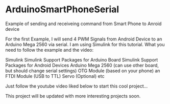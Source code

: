 # ArduinoSmartPhoneSerial
Example of sending and receiveing command from Smart Phone to Anroid device

For the first Example, I will send 4 PWM Signals from Android Device to an Arduino Mega 2560 via serial. 
I am using Simulink for this tutorial.
What you need to follow the example and the video:

Simulink
Simulink Support Packages for Arduino Board
Simulink Support Packages for Android Devices
Arduino Mega 2560  (can use other board, but should change serial settings)
OTG Module (based on your phone)
an FTDI Module (USB to TTL)
Servo (Optional)
etc

Just follow the youtube video liked below to start this cool project...

This project will be updated with more interesting projects soon.
